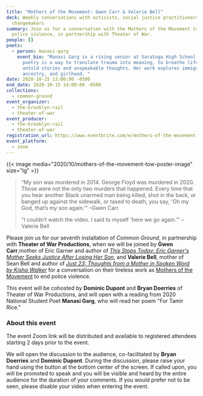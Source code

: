 ```yaml
---
title: "Mothers of the Movement: Gwen Carr & Valerie Bell"
deck: Weekly conversations with activists, social justice practitioners, and
  changemakers
summary: Join us for a conversation with the Mothers of the Movement to end
  police violence, in partnership with Theater of War.
people: []
poets:
  - person: manasi-garg
    event_bio: "Manasi Garg is a rising senior at Saratoga High School. For her,
      poetry is a way to translate trauma into meaning, to breathe life into
      untold stories and unspeakable thoughts. Her work explores immigration,
      ancestry, and girlhood. "
date: 2020-10-15 13:00:00 -0500
end_date: 2020-10-15 14:00:00 -0500
collections:
  - common-ground
event_organizer:
  - the-brooklyn-rail
  - theater-of-war
event_producer:
  - the-brooklyn-rail
  - theater-of-war
registration_url: https://www.eventbrite.com/e/mothers-of-the-movement-gwen-carr-and-valerie-bell-tickets-120546151785
event_platform:
  - zoom
---
```

{{< image media="2020/10/mothers-of-the-movement-tow-poster-image" size="lg" >}}

> “My son was murdered in 2014. George Floyd was murdered in 2020. Those were not the only two murders that happened. Every time that you hear another Black unarmed man being killed, shot in the back, or banged up against the sidewalk, or tased to death, you say, 'Oh my God, that’s my son again.’” –Gwen Carr
>
> "I couldn’t watch the video. I said to myself 'here we go again.’” –Valerie Bell

Please join us for our seventh installation of *Common Ground*, in partnership with **Theater of War Productions**, when we will be joined by **Gwen Carr**,mother of Eric Garner and author of *[This Stops Today: Eric Garner's Mother Seeks Justice After Losing Her Son](https://www.thisstopstoday.com/book.html)*, and **Valerie Bell**, mother of Sean Bell and author of *[Just 23: Thoughts from a Mother in Spoken Word by Kisha Walker](https://www.authorhouse.com/BookStore/BookDetails/726529-Just-23)* for a conversation on their tireless work as [Mothers of the Movement](https://www.elle.com/culture/career-politics/news/a38111/who-are-mothers-of-the-movement-dnc/) to end police violence. 

This event will be cohosted by **Dominic Dupont** and **Bryan Doerries** of Theater of War Productions, and will open with a reading from 2020 National Student Poet **Manasi Garg**, who will read her poem "For Tamir Rice." 

### **About this event**

The event Zoom link will be distributed and available to registered attendees starting 2 days prior to the event.

We will open the discussion to the audience, co-facilitated by **Bryan Doerries** and **Dominic Dupont**. During the discussion, please raise your hand using the button at the bottom center of the screen. If called upon, you will be promoted to speak and you will be visible and heard by the entire audience for the duration of your comments. If you would prefer not to be seen, please disable your video when entering the event.